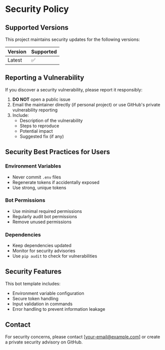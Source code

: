 # Security Policy

## Supported Versions

This project maintains security updates for the following versions:

| Version | Supported          |
| ------- | ------------------ |
| Latest  | :white_check_mark: |

## Reporting a Vulnerability

If you discover a security vulnerability, please report it responsibly:

1. **DO NOT** open a public issue
2. Email the maintainer directly (if personal project) or use GitHub's private vulnerability reporting
3. Include:
   - Description of the vulnerability
   - Steps to reproduce
   - Potential impact
   - Suggested fix (if any)

## Security Best Practices for Users

### Environment Variables
- Never commit `.env` files
- Regenerate tokens if accidentally exposed
- Use strong, unique tokens

### Bot Permissions
- Use minimal required permissions
- Regularly audit bot permissions
- Remove unused permissions

### Dependencies
- Keep dependencies updated
- Monitor for security advisories
- Use `pip audit` to check for vulnerabilities

## Security Features

This bot template includes:
- Environment variable configuration
- Secure token handling
- Input validation in commands
- Error handling to prevent information leakage

## Contact

For security concerns, please contact [your-email@example.com] or create a private security advisory on GitHub.
